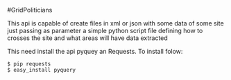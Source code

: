 #GridPoliticians

This api is capable of create files in xml or json with some data of some site just passing as parameter a simple python script file defining how to crosses the site and what areas will have data extracted

This need install the api pyquey an Requests. To install folow:

```shell
$ pip requests
$ easy_install pyquery
```